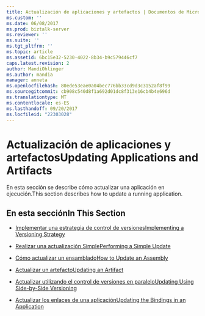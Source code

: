 ```yaml
---
title: Actualización de aplicaciones y artefactos | Documentos de Microsoft
ms.custom: ''
ms.date: 06/08/2017
ms.prod: biztalk-server
ms.reviewer: ''
ms.suite: ''
ms.tgt_pltfrm: ''
ms.topic: article
ms.assetid: 6bc15e32-5230-4022-8b34-b9c579446cf7
caps.latest.revision: 2
author: MandiOhlinger
ms.author: mandia
manager: anneta
ms.openlocfilehash: 80ede53eae0a04bec776bb33cd9d3c3152af8f99
ms.sourcegitcommit: cb908c540d8f1a692d01dc8f313e16cb4b4e696d
ms.translationtype: MT
ms.contentlocale: es-ES
ms.lasthandoff: 09/20/2017
ms.locfileid: "22303028"
---
```

# <a name="updating-applications-and-artifacts"></a><span data-ttu-id="a8681-102">Actualización de aplicaciones y artefactos</span><span class="sxs-lookup"><span data-stu-id="a8681-102">Updating Applications and Artifacts</span></span>
<span data-ttu-id="a8681-103">En esta sección se describe cómo actualizar una aplicación en ejecución.</span><span class="sxs-lookup"><span data-stu-id="a8681-103">This section describes how to update a running application.</span></span>  
  
## <a name="in-this-section"></a><span data-ttu-id="a8681-104">En esta sección</span><span class="sxs-lookup"><span data-stu-id="a8681-104">In This Section</span></span>  
  
-   [<span data-ttu-id="a8681-105">Implementar una estrategia de control de versiones</span><span class="sxs-lookup"><span data-stu-id="a8681-105">Implementing a Versioning Strategy</span></span>](../technical-guides/implementing-a-versioning-strategy.md)  
  
-   [<span data-ttu-id="a8681-106">Realizar una actualización Simple</span><span class="sxs-lookup"><span data-stu-id="a8681-106">Performing a Simple Update</span></span>](../technical-guides/performing-a-simple-update.md)  
  
-   [<span data-ttu-id="a8681-107">Cómo actualizar un ensamblado</span><span class="sxs-lookup"><span data-stu-id="a8681-107">How to Update an Assembly</span></span>](../technical-guides/how-to-update-an-assembly.md)  
  
-   [<span data-ttu-id="a8681-108">Actualizar un artefacto</span><span class="sxs-lookup"><span data-stu-id="a8681-108">Updating an Artifact</span></span>](../technical-guides/updating-an-artifact.md)  
  
-   [<span data-ttu-id="a8681-109">Actualizar utilizando el control de versiones en paralelo</span><span class="sxs-lookup"><span data-stu-id="a8681-109">Updating Using Side-by-Side Versioning</span></span>](../technical-guides/updating-using-side-by-side-versioning.md)  
  
-   [<span data-ttu-id="a8681-110">Actualizar los enlaces de una aplicación</span><span class="sxs-lookup"><span data-stu-id="a8681-110">Updating the Bindings in an Application</span></span>](../technical-guides/updating-the-bindings-in-an-application.md)